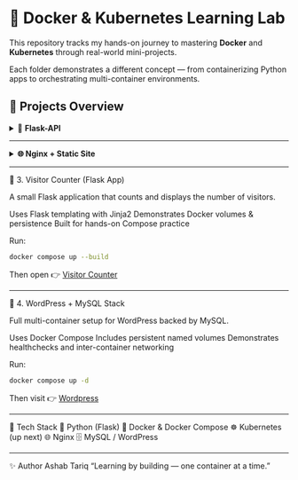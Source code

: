 # 🐳 Docker & Kubernetes Learning Lab

This repository tracks my hands-on journey to mastering **Docker** and **Kubernetes** through real-world mini-projects.  

Each folder demonstrates a different concept — from containerizing Python apps to orchestrating multi-container environments.

## 🧩 **Projects Overview**

<details>

  <summary>🧱 <b>Flask-API</b></summary>

  A simple Python REST API built with Flask, containerized with Docker.  

- Demonstrates building lightweight backend images  
- Includes unit tests (`pytest`) and dependency management

  <b>Run</b>

  ~~~bash
  docker compose up --build
  ~~~

</details>

---
<details>

  <summary><b>🌐 Nginx + Static Site </b> </summary>

  A minimal static website served via Nginx.

  - Shows how to serve HTML/CSS with Nginx
  - Perfect for understanding web server containers

  <b>Run</b>

  ~~~bash
  docker build -t static-site .
  docker run -d -p 8080:80 static-site
  ~~~

  

</details>




---

👥 3. Visitor Counter (Flask App)

A small Flask application that counts and displays the number of visitors.

Uses Flask templating with Jinja2
Demonstrates Docker volumes & persistence
Built for hands-on Compose practice

Run:

~~~bash
docker compose up --build
~~~

Then open 👉 [Visitor Counter](http://localhost:8080)

---

📰 4. WordPress + MySQL Stack

Full multi-container setup for WordPress backed by MySQL.

Uses Docker Compose
Includes persistent named volumes
Demonstrates healthchecks and inter-container networking

Run:

~~~bash
docker compose up -d
~~~

Then visit 👉 [Wordpress](http://localhost:8080)

---

🧠 Tech Stack
  🐍 Python (Flask)
  🐳 Docker & Docker Compose
  ☸️ Kubernetes (up next)
  🌐 Nginx
  🗄️ MySQL / WordPress

 ---
  ✨ Author
Ashab Tariq
“Learning by building — one container at a time.”
